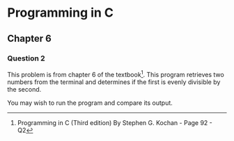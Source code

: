 # Programming in C
## Chapter 6
### Question 2

This problem is from chapter 6 of the textbook[^1]. This program retrieves two numbers from the terminal and determines if the first is evenly divisible by the second.

You may wish to run the program and compare its output.

[^1]: Programming in C (Third edition) By Stephen G. Kochan - Page 92 - Q2